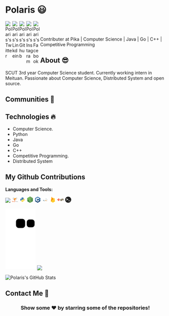  # Polaris :smiley:
 
 <a href="https://twitter.com/ashwanisng">
  <img align="left" alt="Polaris's Twitter" width="22px" src="https://cdn.jsdelivr.net/npm/simple-icons@v3/icons/twitter.svg" />
</a>
<a href="https://linkedin.com/in/ashwanisng">
  <img align="left" alt="Polaris's Linkdein" width="22px" src="https://cdn.jsdelivr.net/npm/simple-icons@v3/icons/linkedin.svg" />
</a>
<a href="https://github.com/ashwanisng">
  <img align="left" alt="Polaris's Github" width="22px" src="https://cdn.jsdelivr.net/npm/simple-icons@v3/icons/github.svg" />
</a>
<a href="https://instagram.com/ashwanisng">
  <img align="left" alt="Polaris's Instagram" width="22px" src="https://cdn.jsdelivr.net/npm/simple-icons@v3/icons/instagram.svg" />
</a>
<a href="https://www.facebook.com/ashwani1406">
  <img align="left" alt="Polaris's Facebook" width="22px" src="https://cdn.jsdelivr.net/npm/simple-icons@v3/icons/facebook.svg" />
</a>

<br/>
<br/>

Contributer at Pika | Computer Science | Java | Go |  C++ | Competitive Programming

## About :sunglasses:
SCUT 3rd year Computer Science student. Currently working intern in Meituan. Passionate about Computer Science, Distributed System and open source. 

## Communities :dancers:

## Technologies :fire:
- Computer Science.
- Python
- Java
- Go
- C++
- Competitive Programming.
- Distributed System

## My Github Contributions

**Languages and Tools:**  

<code><img height="20" src="https://pytorch.org/assets/images/pytorch-logo.png"></code>
<code><img height="20" src="https://raw.githubusercontent.com/github/explore/80688e429a7d4ef2fca1e82350fe8e3517d3494d/topics/tensorflow/tensorflow.png"></code>
<code><img height="20" src="https://raw.githubusercontent.com/github/explore/80688e429a7d4ef2fca1e82350fe8e3517d3494d/topics/python/python.png"></code>
<code><img height="20" src="https://raw.githubusercontent.com/github/explore/80688e429a7d4ef2fca1e82350fe8e3517d3494d/topics/nodejs/nodejs.png"></code>
<code><img height="20" src="https://raw.githubusercontent.com/github/explore/80688e429a7d4ef2fca1e82350fe8e3517d3494d/topics/cpp/cpp.png"></code>
<code><img height="20" src="https://raw.githubusercontent.com/github/explore/80688e429a7d4ef2fca1e82350fe8e3517d3494d/topics/mysql/mysql.png"></code>
<code><img height="20" src="https://raw.githubusercontent.com/github/explore/80688e429a7d4ef2fca1e82350fe8e3517d3494d/topics/firebase/firebase.png"></code>
<code><img height="20" src="https://raw.githubusercontent.com/github/explore/80688e429a7d4ef2fca1e82350fe8e3517d3494d/topics/git/git.png"></code>
<code><img height="20" src="https://raw.githubusercontent.com/github/explore/80688e429a7d4ef2fca1e82350fe8e3517d3494d/topics/terminal/terminal.png"></code>

![](https://raw.githubusercontent.com/Polaris3003/Polaris3003/main/assets/github-contribution-grid-snake.svg)
<a href="https://github.com/polaris3003">
  <img align="center" src="https://github-readme-stats.vercel.app/api/top-langs/?username=polaris3003&theme=radical&hide=glsl,python,html,css,javascript" />
</a>

<img src="https://github-readme-stats.vercel.app/api?username=polaris3003&&show_icons=true&theme=radical&line_height=27&v=5" alt="Polaris's GitHub Stats" />


##  Contact Me :speech_balloon:


<div align="center">

### Show some ❤️ by starring some of the repositories!

</div>

